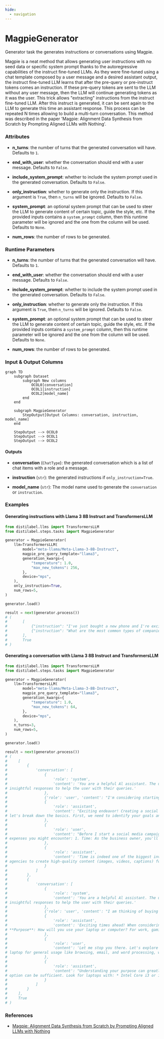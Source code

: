 ```yaml
---
hide:
  - navigation
---
```

# MagpieGenerator

Generator task the generates instructions or conversations using Magpie.



Magpie is a neat method that allows generating user instructions with no seed data
    or specific system prompt thanks to the autoregressive capabilities of the instruct
    fine-tuned LLMs. As they were fine-tuned using a chat template composed by a user message
    and a desired assistant output, the instruct fine-tuned LLM learns that after the pre-query
    or pre-instruct tokens comes an instruction. If these pre-query tokens are sent to the
    LLM without any user message, then the LLM will continue generating tokens as it was
    the user. This trick allows "extracting" instructions from the instruct fine-tuned LLM.
    After this instruct is generated, it can be sent again to the LLM to generate this time
    an assistant response. This process can be repeated N times allowing to build a multi-turn
    conversation. This method was described in the paper 'Magpie: Alignment Data Synthesis from
    Scratch by Prompting Aligned LLMs with Nothing'.





### Attributes

- **n_turns**: the number of turns that the generated conversation will have.  Defaults to `1`.

- **end_with_user**: whether the conversation should end with a user message.  Defaults to `False`.

- **include_system_prompt**: whether to include the system prompt used in the generated  conversation. Defaults to `False`.

- **only_instruction**: whether to generate only the instruction. If this argument is  `True`, then `n_turns` will be ignored. Defaults to `False`.

- **system_prompt**: an optional system prompt that can be used to steer the LLM to generate  content of certain topic, guide the style, etc. If the provided inputs contains  a `system_prompt` column, then this runtime parameter will be ignored and the  one from the column will be used. Defaults to `None`.

- **num_rows**: the number of rows to be generated.




### Runtime Parameters

- **n_turns**: the number of turns that the generated conversation will have. Defaults  to `1`.

- **end_with_user**: whether the conversation should end with a user message.  Defaults to `False`.

- **include_system_prompt**: whether to include the system prompt used in the generated  conversation. Defaults to `False`.

- **only_instruction**: whether to generate only the instruction. If this argument is  `True`, then `n_turns` will be ignored. Defaults to `False`.

- **system_prompt**: an optional system prompt that can be used to steer the LLM to  generate content of certain topic, guide the style, etc. If the provided inputs  contains a `system_prompt` column, then this runtime parameter will be ignored  and the one from the column will be used. Defaults to `None`.

- **num_rows**: the number of rows to be generated.



### Input & Output Columns

``` mermaid
graph TD
	subgraph Dataset
		subgraph New columns
			OCOL0[conversation]
			OCOL1[instruction]
			OCOL2[model_name]
		end
	end

	subgraph MagpieGenerator
		StepOutput[Output Columns: conversation, instruction, model_name]
	end

	StepOutput --> OCOL0
	StepOutput --> OCOL1
	StepOutput --> OCOL2

```




#### Outputs


- **conversation** (`ChatType`): the generated conversation which is a list of chat  items with a role and a message.

- **instruction** (`str`): the generated instructions if `only_instruction=True`.

- **model_name** (`str`): The model name used to generate the `conversation` or `instruction`.





### Examples


#### Generating instructions with Llama 3 8B Instruct and TransformersLLM
```python
from distilabel.llms import TransformersLLM
from distilabel.steps.tasks import MagpieGenerator

generator = MagpieGenerator(
    llm=TransformersLLM(
        model="meta-llama/Meta-Llama-3-8B-Instruct",
        magpie_pre_query_template="llama3",
        generation_kwargs={
            "temperature": 1.0,
            "max_new_tokens": 256,
        },
        device="mps",
    ),
    only_instruction=True,
    num_rows=5,
)

generator.load()

result = next(generator.process())
# (
#       [
#           {"instruction": "I've just bought a new phone and I're excited to start using it."},
#           {"instruction": "What are the most common types of companies that use digital signage?"}
#       ],
#       True
# )
```

#### Generating a conversation with Llama 3 8B Instruct and TransformersLLM
```python
from distilabel.llms import TransformersLLM
from distilabel.steps.tasks import MagpieGenerator

generator = MagpieGenerator(
    llm=TransformersLLM(
        model="meta-llama/Meta-Llama-3-8B-Instruct",
        magpie_pre_query_template="llama3",
        generation_kwargs={
            "temperature": 1.0,
            "max_new_tokens": 64,
        },
        device="mps",
    ),
    n_turns=3,
    num_rows=5,
)

generator.load()

result = next(generator.process())
# (
#     [
#         {
#             'conversation': [
#                 {
#                     'role': 'system',
#                     'content': 'You are a helpful Al assistant. The user will engage in a multi−round conversation with you,asking initial questions and following up with additional related questions. Your goal is to provide thorough, relevant and
# insightful responses to help the user with their queries.'
#                 },
#                 {'role': 'user', 'content': "I'm considering starting a social media campaign for my small business and I're not sure where to start. Can you help?"},
#                 {
#                     'role': 'assistant',
#                     'content': "Exciting endeavor! Creating a social media campaign can be a great way to increase brand awareness, drive website traffic, and ultimately boost sales. I'd be happy to guide you through the process. To get started,
# let's break down the basics. First, we need to identify your goals and target audience. What do"
#                 },
#                 {
#                     'role': 'user',
#                     'content': "Before I start a social media campaign, what kind of costs ammol should I expect to pay? There are several factors that contribute to the total cost of running a social media campaign. Let me outline some of the main
# expenses you might encounter: 1. Time: As the business owner, you'll likely spend time creating"
#                 },
#                 {
#                     'role': 'assistant',
#                     'content': 'Time is indeed one of the biggest investments when it comes to running a social media campaign! Besides time, you may also incur costs associated with: 2. Content creation: You might need to hire freelancers or
# agencies to create high-quality content (images, videos, captions) for your social media platforms. 3. Advertising'
#                 }
#             ]
#         },
#         {
#             'conversation': [
#                 {
#                     'role': 'system',
#                     'content': 'You are a helpful Al assistant. The user will engage in a multi−round conversation with you,asking initial questions and following up with additional related questions. Your goal is to provide thorough, relevant and
# insightful responses to help the user with their queries.'
#                 },
#                 {'role': 'user', 'content': "I am thinking of buying a new laptop or computer. What are some important factors I should consider when making your decision? I'll make sure to let you know if any other favorites or needs come up!"},
#                 {
#                     'role': 'assistant',
#                     'content': 'Exciting times ahead! When considering a new laptop or computer, there are several key factors to think about to ensure you find the right one for your needs. Here are some crucial ones to get you started: 1.
# **Purpose**: How will you use your laptop or computer? For work, gaming, video editing,'
#                 },
#                 {
#                     'role': 'user',
#                     'content': 'Let me stop you there. Let's explore this "purpose" factor that you mentioned earlier. Can you elaborate more on what type of devices would be suitable for different purposes? For example, if I're primarily using my
# laptop for general usage like browsing, email, and word processing, would a budget-friendly laptop be sufficient'
#                 },
#                 {
#                     'role': 'assistant',
#                     'content': "Understanding your purpose can greatly impact the type of device you'll need. **General Usage (Browsing, Email, Word Processing)**: For casual users who mainly use their laptop for daily tasks, a budget-friendly
# option can be sufficient. Look for laptops with: * Intel Core i3 or i5 processor* "
#                 }
#             ]
#         }
#     ],
#     True
# )
```




### References

- [Magpie: Alignment Data Synthesis from Scratch by Prompting Aligned LLMs with Nothing](https://arxiv.org/abs/2406.08464)


